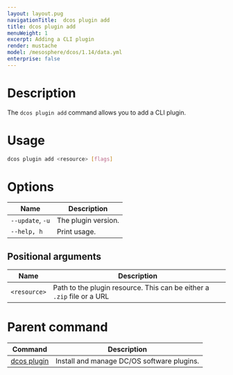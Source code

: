 ```yaml
---
layout: layout.pug
navigationTitle:  dcos plugin add
title: dcos plugin add
menuWeight: 1
excerpt: Adding a CLI plugin
render: mustache
model: /mesosphere/dcos/1.14/data.yml
enterprise: false
---
```



# Description

The `dcos plugin add` command allows you to add a CLI plugin.

# Usage

```bash
dcos plugin add <resource> [flags]
```

# Options

| Name |  Description |
|---------|-------------|
| `--update`, `-u`     | The plugin version. |
| `--help, h`     | Print usage. |

## Positional arguments

| Name |  Description |
|---------|-------------|
| `<resource>`   |   Path to the plugin resource. This can be either a `.zip` file or a URL |

# Parent command

| Command | Description |
|---------|-------------|
| [dcos plugin](/mesosphere/dcos/1.14/cli/command-reference/dcos-plugin/)   | Install and manage DC/OS software plugins. |
